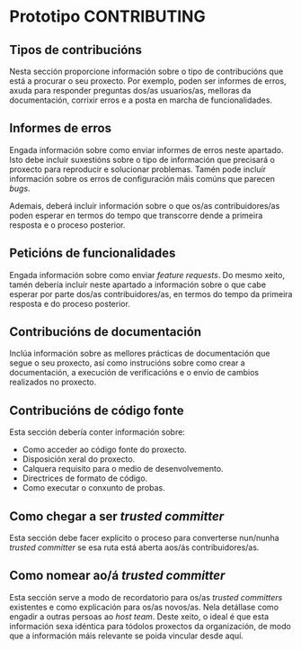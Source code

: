 # Prototipo CONTRIBUTING

## Tipos de contribucións

Nesta sección proporcione información sobre o tipo de contribucións que está a procurar o seu proxecto. Por exemplo, poden ser informes de erros, axuda para responder preguntas dos/as usuarios/as, melloras da documentación, corrixir erros e a posta en marcha de funcionalidades.

## Informes de erros

Engada información sobre como enviar informes de erros neste apartado. Isto debe incluír suxestións sobre o tipo de información que precisará o proxecto para reproducir e solucionar problemas. Tamén pode incluír información sobre os erros de configuración máis comúns que parecen *bugs*.

Ademais, deberá incluír información sobre o que os/as contribuidores/as poden esperar en termos do tempo que transcorre dende a primeira resposta e o proceso posterior.

## Peticións de funcionalidades

Engada información sobre como enviar *feature requests*. Do mesmo xeito, tamén debería incluír neste apartado a información sobre o que cabe esperar por parte dos/as contribuidores/as, en termos do tempo da primeira resposta e do proceso posterior.

## Contribucións de documentación

Inclúa información sobre as mellores prácticas de documentación que segue o seu proxecto, así como instrucións sobre como crear a documentación, a execución de verificacións e o envío de cambios realizados no proxecto.

## Contribucións de código fonte

Esta sección debería conter información sobre:

- Como acceder ao código fonte do proxecto.
- Disposición xeral do proxecto.
- Calquera requisito para o medio de desenvolvemento.
- Directrices de formato de código.
- Como executar o conxunto de probas.

## Como chegar a ser *trusted committer*

Esta sección debe facer explícito o proceso para converterse nun/nunha *trusted committer* se esa ruta está aberta aos/ás contribuidores/as.

## Como nomear ao/á *trusted committer*

Esta sección serve a modo de recordatorio para os/as *trusted committers* existentes e como explicación para os/as novos/as. Nela detállase como engadir a outras persoas ao *host team*. Deste xeito, o ideal é que esta información sexa idéntica para tódolos proxectos da organización, de modo que a información máis relevante se poida vincular desde aquí.
